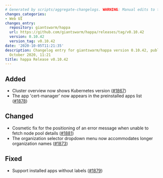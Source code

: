 ```yaml
---
# Generated by scripts/aggregate-changelogs. WARNING: Manual edits to this files will be overwritten.
changes_categories:
- Web UI
changes_entry:
  repository: giantswarm/happa
  url: https://github.com/giantswarm/happa/releases/tag/v0.10.42
  version: 0.10.42
  version_tag: v0.10.42
date: '2020-10-05T11:21:35'
description: Changelog entry for giantswarm/happa version 0.10.42, published on 05
  October 2020, 11:21
title: happa Release v0.10.42
---
```


## Added

- Cluster overview now shows Kubernetes version ([#1867](https://github.com/giantswarm/happa/pull/1867))
- The app 'cert-manager' now appears in the preinstalled apps list ([#1878](https://github.com/giantswarm/happa/pull/1878))

## Changed

- Cosmetic fix for the positioning of an error message when unable to fetch node pool details ([#1881](https://github.com/giantswarm/happa/pull/1881))
- The organization selector dropdown menu now accommodates longer organization names ([#1873](https://github.com/giantswarm/happa/pull/1873))

## Fixed

- Support installed apps without labels ([#1879](https://github.com/giantswarm/happa/pull/1879))
